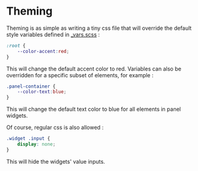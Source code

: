 # Theming

Theming is as simple as writing a tiny css file that will override the default style variables defined in [_vars.scss](https://github.com/jean-emmanuel/open-stage-control/blob/master/src/browser/scss/_vars.scss) :

```css
:root {
	--color-accent:red;
}
```

This will change the default accent color to red. Variables can also be overridden for a specific subset of elements, for example :

```css
.panel-container {
	--color-text:blue;
}
```

This will change the default text color to blue for all elements in panel widgets.

Of course, regular css is also allowed :

```css
.widget .input {
	display: none;
}
```

This will hide the widgets' value inputs.
